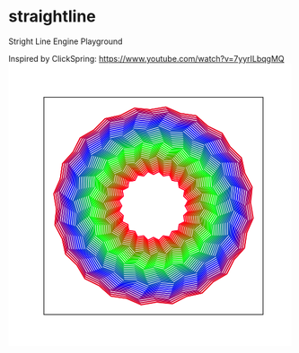 # straightline
Stright Line Engine Playground

Inspired by ClickSpring: https://www.youtube.com/watch?v=7yyrILbqgMQ
![Colorful Pattern](example.png)
